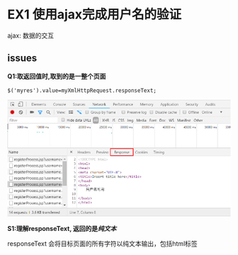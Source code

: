 # EX1 使用ajax完成用户名的验证
ajax: 数据的交互
## issues

**Q1:取返回值时,取到的是一整个页面**

```
$('myres').value=myXmlHttpRequest.responseText;
```

![google network debug](https://github.com/Jane-QinJ/NoteBook/blob/master/AJAX/images/ex1_reponseText.png)

**S1:理解responseText, 返回的是*纯文本***


responseText 会将目标页面的所有字符以纯文本输出，包括html标签
